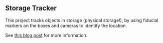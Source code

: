 ## Storage Tracker
This project tracks objects in storage (physical storage!), by using fiducial markers on the boxes and cameras to identify the location.

See [this blog post](https://www.apalrd.net/projects/2021/storage_tracker/) for more information.